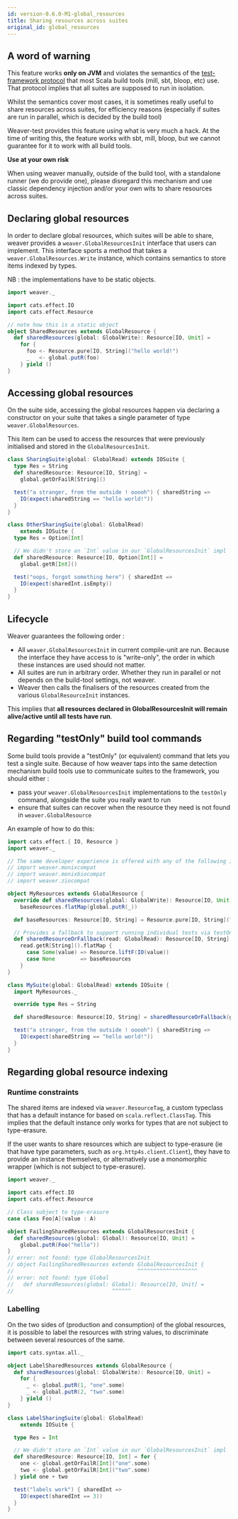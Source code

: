 ```yaml
---
id: version-0.6.0-M1-global_resources
title: Sharing resources across suites
original_id: global_resources
---
```


## A word of warning

This feature works **only on JVM** and violates the semantics of the [test-framework protocol](https://github.com/sbt/test-interface) that most Scala build tools (mill, sbt, bloop, etc) use. That protocol implies that all suites are supposed to run in isolation.

Whilst the semantics cover most cases, it is sometimes really useful to share resources across suites, for efficiency reasons (especially if suites are run in parallel, which is decided by the build tool)

Weaver-test provides this feature using what is very much a hack. At the time of writing this, the feature works with sbt, mill, bloop, but we cannot guarantee for it to work with all build tools.

**Use at your own risk**

When using weaver manually, outside of the build tool, with a standalone runner (we do provide one), please disregard this mechanism and use classic dependency injection and/or your own wits to share resources across suites.

## Declaring global resources

In order to declare global resources, which suites will be able to share, weaver provides a `weaver.GlobalResourcesInit` interface that users can implement. This interface sports a method that takes a `weaver.GlobalResources.Write` instance, which contains semantics to store items indexed by types.

NB : the implementations have to be static objects.

```scala
import weaver._

import cats.effect.IO
import cats.effect.Resource

// note how this is a static object
object SharedResources extends GlobalResource {
  def sharedResources(global: GlobalWrite): Resource[IO, Unit] =
    for {
      foo <- Resource.pure[IO, String]("hello world!")
      _   <- global.putR(foo)
    } yield ()
}
```

## Accessing global resources

On the suite side, accessing the global resources happen via declaring a constructor on your suite that takes a single parameter of type `weaver.GlobalResources`.

This item can be used to access the resources that were previously initialised and stored in the `GlobalResourcesInit`.

```scala
class SharingSuite(global: GlobalRead) extends IOSuite {
  type Res = String
  def sharedResource: Resource[IO, String] =
    global.getOrFailR[String]()

  test("a stranger, from the outside ! ooooh") { sharedString =>
    IO(expect(sharedString == "hello world!"))
  }
}

class OtherSharingSuite(global: GlobalRead)
    extends IOSuite {
  type Res = Option[Int]

  // We didn't store an `Int` value in our `GlobalResourcesInit` impl
  def sharedResource: Resource[IO, Option[Int]] =
    global.getR[Int]()

  test("oops, forgot something here") { sharedInt =>
    IO(expect(sharedInt.isEmpty))
  }
}
```

## Lifecycle

Weaver guarantees the following order :

* All `weaver.GlobalResourcesInit` in current compile-unit are run. Because the interface they have access to is "write-only", the order in which these instances are used should not matter.
* All suites are run in arbitrary order. Whether they run in parallel or not depends on the build-tool settings, not weaver.
* Weaver then calls the finalisers of the resources created from the various `GlobalResourceInit` instances.

This implies that **all resources declared in GlobalResourcesInit will remain alive/active until all tests have run**.

## Regarding "testOnly" build tool commands

Some build tools provide a "testOnly" (or equivalent) command that lets you test a single suite. Because of how weaver taps into the same detection mechanism build tools use to communicate suites to the framework, you should either :

* pass your `weaver.GlobalResourcesInit` implementations to the `testOnly` command, alongside the suite you really want to run
* ensure that suites can recover when the resource they need is not found in `weaver.GlobalResource`

An example of how to do this:

```scala
import cats.effect.{ IO, Resource }
import weaver._

// The same developer experience is offered with any of the following imports :
// import weaver.monixcompat
// import weaver.monixbiocompat
// import weaver.ziocompat

object MyResources extends GlobalResource {
  override def sharedResources(global: GlobalWrite): Resource[IO, Unit] =
    baseResources.flatMap(global.putR(_))

  def baseResources: Resource[IO, String] = Resource.pure[IO, String]("hello world!")

  // Provides a fallback to support running individual tests via testOnly
  def sharedResourceOrFallback(read: GlobalRead): Resource[IO, String] =
    read.getR[String]().flatMap {
      case Some(value) => Resource.liftF(IO(value))
      case None        => baseResources
    }
}

class MySuite(global: GlobalRead) extends IOSuite {
  import MyResources._

  override type Res = String

  def sharedResource: Resource[IO, String] = sharedResourceOrFallback(global)

  test("a stranger, from the outside ! ooooh") { sharedString =>
    IO(expect(sharedString == "hello world!"))
  }
}
```

## Regarding global resource indexing

### Runtime constraints

The shared items are indexed via `weaver.ResourceTag`, a custom typeclass that has a default instance for based on `scala.reflect.ClassTag`. This implies that the default instance only works for types that are not subject to type-erasure.

If the user wants to share resources which are subject to type-erasure (ie that have type parameters, such as `org.http4s.client.Client`), they have to provide an instance themselves, or alternatively use a monomorphic wrapper (which is not subject to type-erasure).

```scala
import weaver._

import cats.effect.IO
import cats.effect.Resource

// Class subject to type-erasure
case class Foo[A](value : A)

object FailingSharedResources extends GlobalResourcesInit {
  def sharedResources(global: Global): Resource[IO, Unit] =
    global.putR(Foo("hello"))
}
// error: not found: type GlobalResourcesInit
// object FailingSharedResources extends GlobalResourcesInit {
//                                       ^^^^^^^^^^^^^^^^^^^
// error: not found: type Global
//   def sharedResources(global: Global): Resource[IO, Unit] =
//                               ^^^^^^
```

### Labelling

On the two sides of (production and consumption) of the global resources, it is possible to label the resources with string values, to discriminate between several resources of the same.

```scala
import cats.syntax.all._

object LabelSharedResources extends GlobalResource {
  def sharedResources(global: GlobalWrite): Resource[IO, Unit] =
    for {
      _ <- global.putR(1, "one".some)
      _ <- global.putR(2, "two".some)
    } yield ()
}

class LabelSharingSuite(global: GlobalRead)
    extends IOSuite {

  type Res = Int

  // We didn't store an `Int` value in our `GlobalResourcesInit` impl
  def sharedResource: Resource[IO, Int] = for {
    one <- global.getOrFailR[Int]("one".some)
    two <- global.getOrFailR[Int]("two".some)
  } yield one + two

  test("labels work") { sharedInt =>
    IO(expect(sharedInt == 3))
  }
}
```
